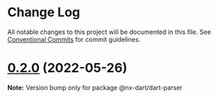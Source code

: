 # Change Log

All notable changes to this project will be documented in this file.
See [Conventional Commits](https://conventionalcommits.org) for commit guidelines.

# [0.2.0](https://github.com/invertase/nx-dart/compare/v0.1.0...v0.2.0) (2022-05-26)

**Note:** Version bump only for package @nx-dart/dart-parser
